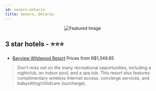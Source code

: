 ```yaml
---
id: severn-ontario
title: Severn, Ontario
---
```


<center><img src="https://i.travelapi.com/hotels/3000000/2610000/2604400/2604315/d9c85616_z.jpg" alt="Featured Image" /></center>


##  3 star hotels - ⭐️⭐️⭐️

-    [Bayview Wildwood Resort](https://us.hurb.com/hotels/severn/bayview-wildwood-resort-JNP-JP310387?cmp=18055) Prices from R$1,349.85
   > Don't miss out on the many recreational opportunities, including a nightclub, an indoor pool, and a spa tub. This resort also features complimentary wireless Internet access, concierge services, and babysitting/childcare (surcharge).
